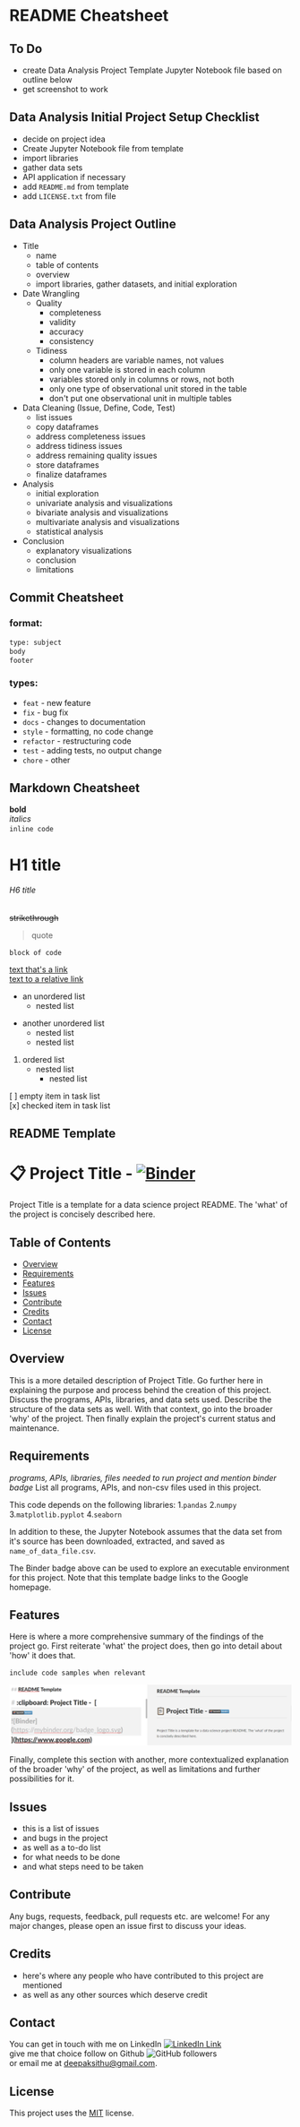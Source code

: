 # README Cheatsheet
## To Do
- create Data Analysis Project Template Jupyter Notebook file based on outline below
- get screenshot to work


## Data Analysis Initial Project Setup Checklist
- decide on project idea
- Create Jupyter Notebook file from template
- import libraries
- gather data sets
- API application if necessary
- add `README.md` from template
- add `LICENSE.txt` from file


## Data Analysis Project Outline
- Title
	- name
	- table of contents
	- overview
	- import libraries, gather datasets, and initial exploration
- Date Wrangling
	- Quality
		- completeness
		- validity
		- accuracy
		- consistency
	- Tidiness
		- column headers are variable names, not values
		- only one variable is stored in each column
		- variables stored only in columns or rows, not both
		- only one type of observational unit stored in the table
		- don't put one observational unit in multiple tables
- Data Cleaning (Issue, Define, Code, Test)
	- list issues
	- copy dataframes
	- address completeness issues
	- address tidiness issues
	- address remaining quality issues
	- store dataframes
	- finalize dataframes
- Analysis
	- initial exploration
	- univariate analysis and visualizations
	- bivariate analysis and visualizations
	- multivariate analysis and visualizations
	- statistical analysis
- Conclusion
	- explanatory visualizations
	- conclusion
	- limitations

## Commit Cheatsheet
### format:
```
type: subject
body
footer
```

### types:
- `feat` - new feature <br>
- `fix` - bug fix <br>
- `docs` - changes to documentation <br>
- `style` - formatting, no code change <br>
- `refactor` - restructuring code <br>
- `test` - adding tests, no output change <br>
- `chore` - other <br>

## Markdown Cheatsheet
**bold** <br>
_italics_ <br>
`inline code` <br>
# H1 title
###### H6 title
~~strikethrough~~
>quote
```
block of code
```
[text that's a link](https://www.google.com/) <br>
[text to a relative link](docs/CONTRIBUTING.md)
- an unordered list
  - nested list
* another unordered list
  - nested list
  * nested list
1. ordered list
   - nested list
     - nested list

[ ] empty item in task list <br>
[x] checked item in task list

## README Template

# :clipboard: Project Title -  [![Binder](https://mybinder.org/badge_logo.svg)](https://www.google.com)
Project Title is a template for a data science project README. The 'what' of the project is concisely described here. 

## Table of Contents
- [Overview](#overview)
- [Requirements](#requirements) 
- [Features](#features)
- [Issues](#issues) 
- [Contribute](#contribute) 
- [Credits](#credits)
- [Contact](#contact)
- [License](#license)


## Overview
This is a more detailed description of Project Title. Go further here in explaining the purpose and process behind the creation of this project. Discuss the programs, APIs, libraries, and data sets used. Describe the structure of the data sets as well. With that context, go into the broader 'why' of the project. Then finally explain the project's current status and maintenance. 

## Requirements
_programs, APIs, libraries, files needed to run project and mention binder badge_
List all programs, APIs, and non-csv files used in this project.

This code depends on the following libraries:
1.`pandas`
2.`numpy`
3.`matplotlib.pyplot`
4.`seaborn`

In addition to these, the Jupyter Notebook assumes that the data set from it's source has been downloaded, extracted, and saved as `name_of_data_file.csv`.

The Binder badge above can be used to explore an executable environment for this project. Note that this template badge links to the Google homepage.
## Features
Here is where a more comprehensive summary of the findings of the project go. First reiterate 'what' the project does, then go into detail about 'how' it does that.
```
include code samples when relevant
```
![alt_text](/Annotation105829.png?raw=true "and images/screenshots")

Finally, complete this section with another, more contextualized explanation of the broader 'why' of the project, as well as limitations and further possibilities for it.

## Issues

- this is a list of issues
- and bugs in the project
- as well as a to-do list
- for what needs to be done
- and what steps need to be taken

## Contribute
Any bugs, requests, feedback, pull requests etc. are welcome! For any major changes, please open an issue first to discuss your ideas.

## Credits
- here's where any people who have contributed to this project are mentioned
- as well as any other sources which deserve credit

## Contact
You can get in touch with me on LinkedIn [![LinkedIn Link](https://img.shields.io/badge/Connect-deepaksithu-blue.svg?logo=linkedin&longCache=true&style=social&label=Connect
)](https://www.linkedin.com/in/deepaksithu) <br>
give me that choice follow on Github      ![GitHub followers](https://img.shields.io/github/followers/deepaksithu?style=social)<br>
or email me at deepaksithu@gmail.com.

## License
This project uses the [MIT](https://choosealicense.com/licenses/mit/) license. 
